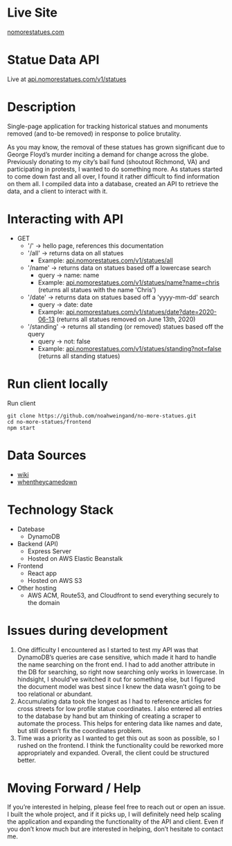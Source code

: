 # Live Site
[nomorestatues.com](https://nomorestatues.com)

# Statue Data API
Live at [api.nomorestatues.com/v1/statues](https://api.nomorestatues.com/v1/statues)

# Description
Single-page application for tracking historical statues and monuments removed (and to-be removed) in response to police brutality.

As you may know, the removal of these statues has grown significant due to George Floyd’s murder inciting a demand for change across the globe. Previously donating to my city’s bail fund (shoutout Richmond, VA) and participating in protests, I wanted to do something more. As statues started to come down fast and all over, I found it rather difficult to find information on them all. I compiled data into a database, created an API to retrieve the data, and a client to interact with it.

# Interacting with API
- GET
    - '/' -> hello page, references this documentation
    - '/all' -> returns data on all statues
        - Example: [api.nomorestatues.com/v1/statues/all](https://api.nomorestatues.com/v1/statues/all)
    - '/name' -> returns data on statues based off a lowercase search
        - query -> name: name
        - Example: [api.nomorestatues.com/v1/statues/name?name=chris](https://api.nomorestatues.com/v1/statues/name?name=chris) (returns all statues with the name 'Chris')
    - '/date' -> returns data on statues based off a 'yyyy-mm-dd' search
        - query -> date: date
        - Example: [api.nomorestatues.com/v1/statues/date?date=2020-06-13](https://api.nomorestatues.com/v1/statues/date?date=2020-06-13) (returns all statues removed on June 13th, 2020)
    - '/standing' -> returns all standing (or removed) statues based off the query
        - query -> not: false
        - Example: [api.nomorestatues.com/v1/statues/standing?not=false](https://api.nomorestatues.com/v1/statues/standing?not=false) (returns all standing statues)

# Run client locally
Run client
```
git clone https://github.com/noahweingand/no-more-statues.git
cd no-more-statues/frontend
npm start
```

# Data Sources
- [wiki](https://en.wikipedia.org/wiki/List_of_monuments_and_memorials_removed_during_the_George_Floyd_protests#United_States)
- [whentheycamedown](https://whentheycamedown.com/)

# Technology Stack
- Datebase
    - DynamoDB
- Backend (API)
    - Express Server
    - Hosted on AWS Elastic Beanstalk
- Frontend 
    - React app
    - Hosted on AWS S3
- Other hosting
    - AWS ACM, Route53, and Cloudfront to send everything securely to the domain

# Issues during development
1.	One difficulty I encountered as I started to test my API was that DynamoDB’s queries are case sensitive, which made it hard to handle the name searching on the front end. I had to add another attribute in the DB for searching, so right now searching only works in lowercase. In hindsight, I should’ve switched it out for something else, but I figured the document model was best since I knew the data wasn’t going to be too relational or abundant.
2.	Accumulating data took the longest as I had to reference articles for cross streets for low profile statue coordinates. I also entered all entries to the database by hand but am thinking of creating a scraper to automate the process. This helps for entering data like names and date, but still doesn’t fix the coordinates problem.
3.	Time was a priority as I wanted to get this out as soon as possible, so I rushed on the frontend. I think the functionality could be reworked more appropriately and expanded. Overall, the client could be structured better.

# Moving Forward / Help 
If you’re interested in helping, please feel free to reach out or open an issue. I built the whole project, and if it picks up, I will definitely need help scaling the application and expanding the functionality of the API and client. Even if you don’t know much but are interested in helping, don’t hesitate to contact me.
